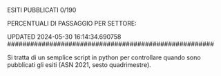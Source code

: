 ESITI PUBBLICATI 0/190 

PERCENTUALI DI PASSAGGIO PER SETTORE:

UPDATED 2024-05-30 16:14:34.690758
###################################################### 

Si tratta di un semplice script in python per controllare quando sono pubblicati gli esiti (ASN 2021, sesto quadrimestre).

